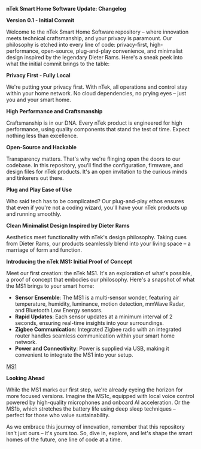 **nTek Smart Home Software Update: Changelog**

**Version 0.1 - Initial Commit**

Welcome to the nTek Smart Home Software repository – where innovation meets technical craftsmanship, and your privacy is paramount. Our philosophy is etched into every line of code: privacy-first, high-performance, open-source, plug-and-play convenience, and minimalist design inspired by the legendary Dieter Rams. Here's a sneak peek into what the initial commit brings to the table:

**Privacy First - Fully Local**

We're putting your privacy first. With nTek, all operations and control stay within your home network. No cloud dependencies, no prying eyes – just you and your smart home.

**High Performance and Craftsmanship**

Craftsmanship is in our DNA. Every nTek product is engineered for high performance, using quality components that stand the test of time. Expect nothing less than excellence.

**Open-Source and Hackable**

Transparency matters. That's why we're flinging open the doors to our codebase. In this repository, you'll find the configuration, firmware, and design files for nTek products. It's an open invitation to the curious minds and tinkerers out there.

**Plug and Play Ease of Use**

Who said tech has to be complicated? Our plug-and-play ethos ensures that even if you're not a coding wizard, you'll have your nTek products up and running smoothly.

**Clean Minimalist Design Inspired by Dieter Rams**

Aesthetics meet functionality with nTek's design philosophy. Taking cues from Dieter Rams, our products seamlessly blend into your living space – a marriage of form and function.

**Introducing the nTek MS1: Initial Proof of Concept**

Meet our first creation: the nTek MS1. It's an exploration of what's possible, a proof of concept that embodies our philosophy. Here's a snapshot of what the MS1 brings to your smart home:

- **Sensor Ensemble**: The MS1 is a multi-sensor wonder, featuring air temperature, humidity, luminance, motion detection, mmWave Radar, and Bluetooth Low Energy sensors.
- **Rapid Updates**: Each sensor updates at a minimum interval of 2 seconds, ensuring real-time insights into your surroundings.
- **Zigbee Communication**: Integrated Zigbee radio with an integrated router handles seamless communication within your smart home network.
- **Power and Connectivity**: Power is supplied via USB, making it convenient to integrate the MS1 into your setup.

[MS1](ms1.md)

**Looking Ahead**

While the MS1 marks our first step, we're already eyeing the horizon for more focused versions. Imagine the MS1c, equipped with local voice control powered by high-quality microphones and onboard AI acceleration. Or the MS1b, which stretches the battery life using deep sleep techniques – perfect for those who value sustainability.

As we embrace this journey of innovation, remember that this repository isn't just ours – it's yours too. So, dive in, explore, and let's shape the smart homes of the future, one line of code at a time.
